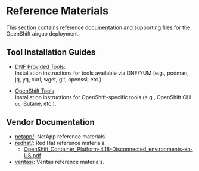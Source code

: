 # Reference Materials

This section contains reference documentation and supporting files for the OpenShift airgap deployment.

## Tool Installation Guides

- [DNF Provided Tools](dnf-tools.md):  
  Installation instructions for tools available via DNF/YUM (e.g., podman, jq, yq, curl, wget, git, openssl, etc.).

- [OpenShift Tools](openshift-tools.md):  
  Installation instructions for OpenShift-specific tools (e.g., OpenShift CLI `oc`, Butane, etc.).

## Vendor Documentation

- [netapp/](netapp/): NetApp reference materials.
- [redhat/](redhat/): Red Hat reference materials.
  - [OpenShift_Container_Platform-4.18-Disconnected_environments-en-US.pdf](redhat/OpenShift_Container_Platform-4.18-Disconnected_environments-en-US.pdf)
- [veritas/](veritas/): Veritas reference materials.